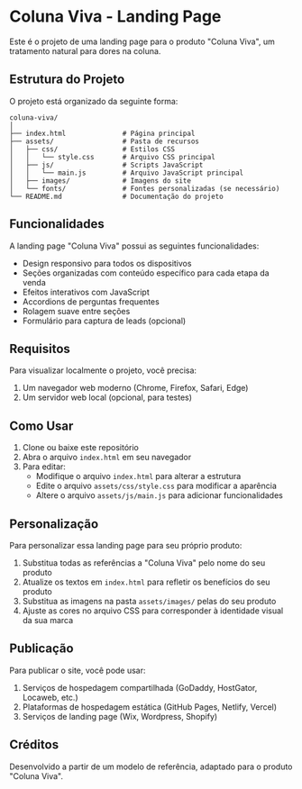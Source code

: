 # Coluna Viva - Landing Page

Este é o projeto de uma landing page para o produto "Coluna Viva", um tratamento natural para dores na coluna.

## Estrutura do Projeto

O projeto está organizado da seguinte forma:

```
coluna-viva/
│
├── index.html              # Página principal
├── assets/                 # Pasta de recursos
│   ├── css/                # Estilos CSS
│   │   └── style.css       # Arquivo CSS principal
│   ├── js/                 # Scripts JavaScript
│   │   └── main.js         # Arquivo JavaScript principal
│   ├── images/             # Imagens do site
│   └── fonts/              # Fontes personalizadas (se necessário)
└── README.md               # Documentação do projeto
```

## Funcionalidades

A landing page "Coluna Viva" possui as seguintes funcionalidades:

- Design responsivo para todos os dispositivos
- Seções organizadas com conteúdo específico para cada etapa da venda
- Efeitos interativos com JavaScript
- Accordions de perguntas frequentes
- Rolagem suave entre seções
- Formulário para captura de leads (opcional)

## Requisitos

Para visualizar localmente o projeto, você precisa:

1. Um navegador web moderno (Chrome, Firefox, Safari, Edge)
2. Um servidor web local (opcional, para testes)

## Como Usar

1. Clone ou baixe este repositório
2. Abra o arquivo `index.html` em seu navegador
3. Para editar:
   - Modifique o arquivo `index.html` para alterar a estrutura
   - Edite o arquivo `assets/css/style.css` para modificar a aparência
   - Altere o arquivo `assets/js/main.js` para adicionar funcionalidades

## Personalização

Para personalizar essa landing page para seu próprio produto:

1. Substitua todas as referências a "Coluna Viva" pelo nome do seu produto
2. Atualize os textos em `index.html` para refletir os benefícios do seu produto
3. Substitua as imagens na pasta `assets/images/` pelas do seu produto
4. Ajuste as cores no arquivo CSS para corresponder à identidade visual da sua marca

## Publicação

Para publicar o site, você pode usar:

1. Serviços de hospedagem compartilhada (GoDaddy, HostGator, Locaweb, etc.)
2. Plataformas de hospedagem estática (GitHub Pages, Netlify, Vercel)
3. Serviços de landing page (Wix, Wordpress, Shopify)

## Créditos

Desenvolvido a partir de um modelo de referência, adaptado para o produto "Coluna Viva". 